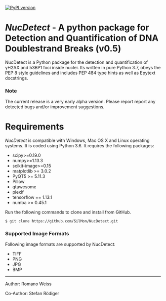 [![PyPI version](https://badge.fury.io/py/NucDetect.svg)](https://badge.fury.io/py/NucDetect)
# *NucDetect* - A python package for Detection and Quantification of DNA Doublestrand Breaks (v0.5)

NucDetect is a Python package for the detection and quantification of γH2AX and 53BP1 foci inside nuclei. Its written in 
pure Python 3.7, obeys the PEP 8 style guidelines and includes PEP 484 type hints as well as Epytext docstrings.

### Note
The current release is a very early alpha version. Please report report any detected bugs and/or improvement suggestions.

Requirements
============

*NucDetect* is compatible with Windows, Mac OS X and Linux operating systems. It is coded using Python 3.6. It requires 
the following packages:

* scipy>=0.19.0
* numpy>=1.13.3
* scikit-image>=0.15
* matplotlib >= 3.0.2
* PyQT5 >= 5.11.3
* Pillow
* qtawesome
* piexif
* tensorflow == 1.13.1
* numba >= 0.45.1

Run the following commands to clone and install from GitHub.

```console
$ git clone https://github.com/SilMon/NucDetect.git
```

### Supported Image Formats
Following image formats are supported by NucDetect:
* TIFF
* PNG
* JPG
* BMP
___

Author: Romano Weiss

Co-Author: Stefan Rödiger
